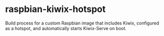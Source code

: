 # raspbian-kiwix-hotspot
Build process for a custom Raspbian image that includes Kiwix, configured as a hotspot, and automatically starts Kiwix-Serve on boot.
